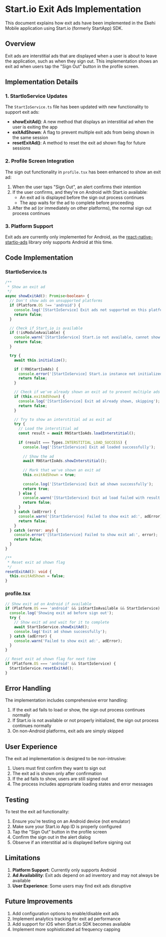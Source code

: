 # Start.io Exit Ads Implementation

This document explains how exit ads have been implemented in the Ekehi Mobile application using Start.io (formerly StartApp) SDK.

## Overview

Exit ads are interstitial ads that are displayed when a user is about to leave the application, such as when they sign out. This implementation shows an exit ad when users tap the "Sign Out" button in the profile screen.

## Implementation Details

### 1. StartIoService Updates

The `StartIoService.ts` file has been updated with new functionality to support exit ads:

- **showExitAd()**: A new method that displays an interstitial ad when the user is exiting the app
- **exitAdShown**: A flag to prevent multiple exit ads from being shown in the same session
- **resetExitAd()**: A method to reset the exit ad shown flag for future sessions

### 2. Profile Screen Integration

The sign out functionality in `profile.tsx` has been enhanced to show an exit ad:

1. When the user taps "Sign Out", an alert confirms their intention
2. If the user confirms, and they're on Android with Start.io available:
   - An exit ad is displayed before the sign out process continues
   - The app waits for the ad to complete before proceeding
3. After the ad (or immediately on other platforms), the normal sign out process continues

### 3. Platform Support

Exit ads are currently only implemented for Android, as the [react-native-startio-ads](https://github.com/devdaniellima/react-native-startio-ads) library only supports Android at this time.

## Code Implementation

### StartIoService.ts

```typescript
/**
 * Show an exit ad
 */
async showExitAd(): Promise<boolean> {
  // Don't show ads on unsupported platforms
  if (Platform.OS !== 'android') {
    console.log('[StartIoService] Exit ads not supported on this platform');
    return false;
  }

  // Check if Start.io is available
  if (!isModuleAvailable) {
    console.warn('[StartIoService] Start.io not available, cannot show exit ad');
    return false;
  }

  try {
    await this.initialize();

    if (!RNStartIoAds) {
      console.error('[StartIoService] Start.io instance not initialized');
      return false;
    }

    // Check if we've already shown an exit ad to prevent multiple ads
    if (this.exitAdShown) {
      console.log('[StartIoService] Exit ad already shown, skipping');
      return false;
    }

    // Try to show an interstitial ad as exit ad
    try {
      // Load the interstitial ad
      const result = await RNStartIoAds.loadInterstitial();
      
      if (result === Types.INTERSTITIAL_LOAD_SUCCESS) {
        console.log('[StartIoService] Exit ad loaded successfully');
        
        // Show the ad
        await RNStartIoAds.showInterstitial();
        
        // Mark that we've shown an exit ad
        this.exitAdShown = true;
        
        console.log('[StartIoService] Exit ad shown successfully');
        return true;
      } else {
        console.warn('[StartIoService] Exit ad load failed with result:', result);
        return false;
      }
    } catch (adError) {
      console.warn('[StartIoService] Failed to show exit ad:', adError);
      return false;
    }
  } catch (error: any) {
    console.error('[StartIoService] Failed to show exit ad:', error);
    return false;
  }
}

/**
 * Reset exit ad shown flag
 */
resetExitAd(): void {
  this.exitAdShown = false;
}
```

### profile.tsx

```typescript
// Show exit ad on Android if available
if (Platform.OS === 'android' && isStartIoAvailable && StartIoService) {
  console.log('Showing exit ad before sign out');
  try {
    // Show exit ad and wait for it to complete
    await StartIoService.showExitAd();
    console.log('Exit ad shown successfully');
  } catch (adError) {
    console.warn('Failed to show exit ad:', adError);
  }
}

// Reset exit ad shown flag for next time
if (Platform.OS === 'android' && StartIoService) {
  StartIoService.resetExitAd();
}
```

## Error Handling

The implementation includes comprehensive error handling:

1. If the exit ad fails to load or show, the sign out process continues normally
2. If Start.io is not available or not properly initialized, the sign out process continues normally
3. On non-Android platforms, exit ads are simply skipped

## User Experience

The exit ad implementation is designed to be non-intrusive:

1. Users must first confirm they want to sign out
2. The exit ad is shown only after confirmation
3. If the ad fails to show, users are still signed out
4. The process includes appropriate loading states and error messages

## Testing

To test the exit ad functionality:

1. Ensure you're testing on an Android device (not emulator)
2. Make sure your Start.io App ID is properly configured
3. Tap the "Sign Out" button in the profile screen
4. Confirm the sign out in the alert dialog
5. Observe if an interstitial ad is displayed before signing out

## Limitations

1. **Platform Support**: Currently only supports Android
2. **Ad Availability**: Exit ads depend on ad inventory and may not always be available
3. **User Experience**: Some users may find exit ads disruptive

## Future Improvements

1. Add configuration options to enable/disable exit ads
2. Implement analytics tracking for exit ad performance
3. Add support for iOS when Start.io SDK becomes available
4. Implement more sophisticated ad frequency capping
